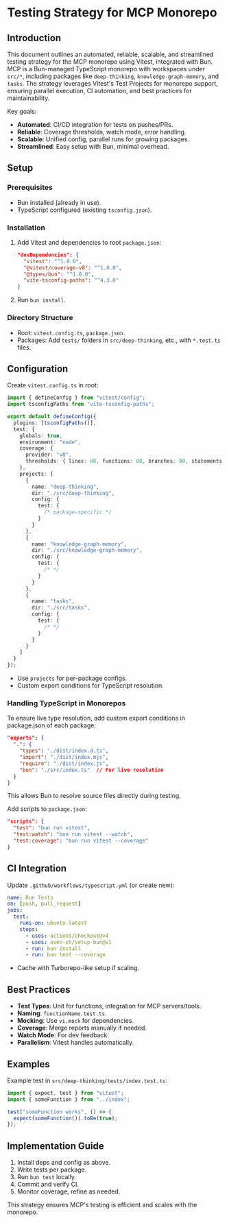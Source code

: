 # Testing Strategy for MCP Monorepo

## Introduction

This document outlines an automated, reliable, scalable, and streamlined testing
strategy for the MCP monorepo using Vitest, integrated with Bun. MCP is a
Bun-managed TypeScript monorepo with workspaces under `src/*`, including
packages like `deep-thinking`, `knowledge-graph-memory`, and `tasks`. The
strategy leverages Vitest's Test Projects for monorepo support, ensuring
parallel execution, CI automation, and best practices for maintainability.

Key goals:

- **Automated**: CI/CD integration for tests on pushes/PRs.
- **Reliable**: Coverage thresholds, watch mode, error handling.
- **Scalable**: Unified config, parallel runs for growing packages.
- **Streamlined**: Easy setup with Bun, minimal overhead.

## Setup

### Prerequisites

- Bun installed (already in use).
- TypeScript configured (existing `tsconfig.json`).

### Installation

1. Add Vitest and dependencies to root `package.json`:

   ```json
   "devDependencies": {
     "vitest": "^1.0.0",
     "@vitest/coverage-v8": "^1.0.0",
     "@types/bun": "^1.0.0",
     "vite-tsconfig-paths": "^4.3.0"
   }
   ```

2. Run `bun install`.

### Directory Structure

- Root: `vitest.config.ts`, `package.json`.
- Packages: Add `tests/` folders in `src/deep-thinking`, etc., with `*.test.ts`
  files.

## Configuration

Create `vitest.config.ts` in root:

```ts
import { defineConfig } from "vitest/config";
import tsconfigPaths from "vite-tsconfig-paths";

export default defineConfig({
  plugins: [tsconfigPaths()],
  test: {
    globals: true,
    environment: "node",
    coverage: {
      provider: "v8",
      thresholds: { lines: 80, functions: 80, branches: 80, statements: 80 }
    },
    projects: [
      {
        name: "deep-thinking",
        dir: "./src/deep-thinking",
        config: {
          test: {
            /* package-specific */
          }
        }
      },
      {
        name: "knowledge-graph-memory",
        dir: "./src/knowledge-graph-memory",
        config: {
          test: {
            /* */
          }
        }
      },
      {
        name: "tasks",
        dir: "./src/tasks",
        config: {
          test: {
            /* */
          }
        }
      }
    ]
  }
});
```

- Use `projects` for per-package configs.
- Custom export conditions for TypeScript resolution.

### Handling TypeScript in Monorepos

To ensure live type resolution, add custom export conditions in package.json of
each package:

```json
"exports": {
  ".": {
    "types": "./dist/index.d.ts",
    "import": "./dist/index.mjs",
    "require": "./dist/index.js",
    "bun": "./src/index.ts"  // For live resolution
  }
}
```

This allows Bun to resolve source files directly during testing.

Add scripts to `package.json`:

```json
"scripts": {
  "test": "bun run vitest",
  "test:watch": "bun run vitest --watch",
  "test:coverage": "bun run vitest --coverage"
}
```

## CI Integration

Update `.github/workflows/typescript.yml` (or create new):

```yaml
name: Run Tests
on: [push, pull_request]
jobs:
  test:
    runs-on: ubuntu-latest
    steps:
      - uses: actions/checkout@v4
      - uses: oven-sh/setup-bun@v1
      - run: bun install
      - run: bun test --coverage
```

- Cache with Turborepo-like setup if scaling.

## Best Practices

- **Test Types**: Unit for functions, integration for MCP servers/tools.
- **Naming**: `functionName.test.ts`.
- **Mocking**: Use `vi.mock` for dependencies.
- **Coverage**: Merge reports manually if needed.
- **Watch Mode**: For dev feedback.
- **Parallelism**: Vitest handles automatically.

## Examples

Example test in `src/deep-thinking/tests/index.test.ts`:

```ts
import { expect, test } from "vitest";
import { someFunction } from "../index";

test("someFunction works", () => {
  expect(someFunction()).toBe(true);
});
```

## Implementation Guide

1. Install deps and config as above.
2. Write tests per package.
3. Run `bun test` locally.
4. Commit and verify CI.
5. Monitor coverage, refine as needed.

This strategy ensures MCP's testing is efficient and scales with the monorepo.
